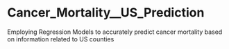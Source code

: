 # Cancer_Mortality__US_Prediction
Employing Regression Models to accurately predict cancer mortality based on information related to US counties
